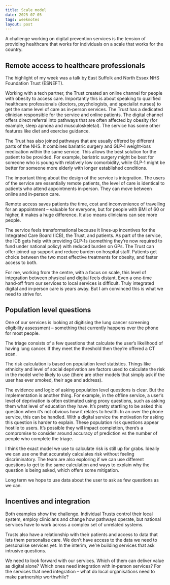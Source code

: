 ```yaml
---
title: Scale model
date: 2025-07-05
tags: weeknotes
layout: post
---
```


A challenge working on digital prevention services is the tension of providing healthcare that works for individuals on a scale that works for the country.

## Remote access to healthcare professionals

The highlight of my week was a talk by East Suffolk and North Essex NHS Foundation Trust (ESNEFT).

Working with a tech partner, the Trust created an online channel for people with obesity to access care. Importantly this is about speaking to qualified healthcare professionals (doctors, psychologists, and specialist nurses) to get the same level of care as in‑person services. The Trust has a dedicated clinician responsible for the service and online patients. The digital channel offers direct referral into pathways that are often affected by obesity (for example, sleep apnoea and musculoskeletal). The service has some other features like diet and exercise guidance.

The Trust has also joined pathways that are usually offered by different parts of the NHS. It combines bariatric surgery and GLP‑1 weight‑loss medication within the same service. This allows the best solution for the patient to be provided. For example, bariatric surgery might be best for someone who is young with relatively low comorbidity, while GLP‑1 might be better for someone more elderly with longer established conditions.

The important thing about the design of the service is integration. The users of the service are essentially remote patients, the level of care is identical to patients who attend appointments in‑person. They can move between online and in‑person care.

Remote access saves patients the time, cost and inconvenience of travelling for an appointment – valuable for everyone, but for people with BMI of 60 or higher, it makes a huge difference. It also means clinicians can see more people.

The service feels transformational because it lines‑up incentives for the Integrated Care Board (ICB), the Trust, and patients. As part of the service, the ICB gets help with providing GLP‑1s (something they’re now required to fund under national policy) with reduced burden on GPs. The Trust can offer joined‑up support and reduce burden on hospital staff. Patients get choice between the two most effective treatments for obesity, and faster access to both.

For me, working from the centre, with a focus on scale, this level of integration between physical and digital feels distant. Even a one‑time hand‑off from our services to local services is difficult. Truly integrated digital and in‑person care is years away. But I am convinced this is what we need to strive for.

## Population level questions

One of our services is looking at digitising the lung cancer screening eligibility assessment – something that currently happens over the phone for most people.

The triage consists of a few questions that calculate the user’s likelihood of having lung cancer. If they meet the threshold then they’re offered a CT scan.

The risk calculation is based on population level statistics. Things like ethnicity and level of social deprivation are factors used to calculate the risk in the model we’re likely to use (there are other models that simply ask if the user has ever smoked, their age and address).

The evidence and logic of asking population level questions is clear. But the implementation is another thing. For example, in the offline service, a user’s level of deprivation is often estimated using proxy questions, such as asking them what level of education they have. It’s pretty startling to be asked this question when it’s not obvious how it relates to health. In an over the phone service, this can be handled. With a digital service the motivation for asking this question is harder to explain. These population risk questions appear hostile to users. It’s possible they will impact completion, there’s a compromise to consider around accuracy of prediction vs the number of people who complete the triage.

I think the exact model we use to calculate risk is still up for grabs. Ideally we can use one that accurately calculates risk without feeling discriminatory. The team are also exploring if we can use different questions to get to the same calculation and ways to explain why the question is being asked, which offers some mitigation.

Long term we hope to use data about the user to ask as few questions as we can.

## Incentives and integration

Both examples show the challenge. Individual Trusts control their local system, employ clinicians and change how pathways operate, but national services have to work across a complex set of unrelated systems.

Trusts also have a relationship with their patients and access to data that lets them personalise care. We don’t have access to the data we need to personalise services yet. In the interim, we’re building services that ask intrusive questions.

We need to look forward with our services. Which of them can deliver value as digital alone? Which ones need integration with in‑person services? For the services that need integration – what do local organisations need to make partnership worthwhile?
